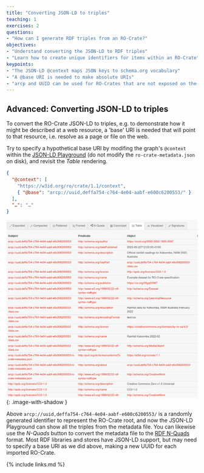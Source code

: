 ```yaml
---
title: "Converting JSON-LD to triples"
teaching: 1
exercises: 2
questions:
- "How can I generate RDF triples from an RO-Crate?"
objectives:
- "Understand converting the JSON-LD to RDF triples"
- "Learn how to create unique identifiers for items within an RO-Crate"
keypoints:
- "The JSON-LD @context maps JSON keys to schema.org vocabulary"
- "A @base URI is needed to make absolute URIs"
- "arcp and UUID can be used for RO-Crates that are not exposed on the Web"
---
```


## Advanced: Converting JSON-LD to triples

To convert the RO-Crate JSON-LD to triples, e.g. to demonstrate how it might be described at a web resource, a 'base' URI is needed that will point to that resource, i.e. resolve as a page or file on the web.

Try to specify a hypothetical base URI by modifing the graph's `@context` within the [JSON-LD Playground](https://json-ld.org/playground/) (do not modify the `ro-crate-metadata.json` on disk), and revisit the _Table_ rendering.

```json
{
  "@context": [
    "https://w3id.org/ro/crate/1.1/context",
    { "@base": "arcp://uuid,deffa754-c764-4e04-aabf-e600c6200553/" }
  ],
  "…": "…"
}
```

![Triples table in the JSON-LD Playground](../fig/jsonld-playground-table.png){: .image-with-shadow }

Above `arcp://uuid,deffa754-c764-4e04-aabf-e600c6200553/` is a randomly generated identifier to represent the RO-Crate root, and now the JSON-LD Playground can show all the triples from the metadata file. You can likewise use the _N-Quads_ button to convert the metadata file to the [RDF N-Quads](http://www.w3.org/TR/n-quads/) format. Most RDF libraries and stores have JSON-LD support, but may need to specify a base URI as we did above, making a new UUID for each imported RO-Crate.



{% include links.md %}

